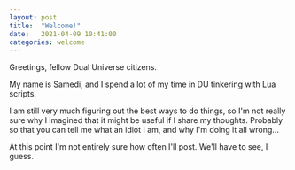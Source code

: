 ```yaml
---
layout: post
title:  "Welcome!"
date:   2021-04-09 10:41:00
categories: welcome
---
```


Greetings, fellow Dual Universe citizens.

My name is Samedi, and I spend a lot of my time in DU tinkering with Lua scripts.

I am still very much figuring out the best ways to do things, so I'm not really sure why I imagined that it might be useful if I share my thoughts. Probably so that you can tell me what an idiot I am, and why I'm doing it all wrong...

At this point I'm not entirely sure how often I'll post. We'll have to see, I guess.